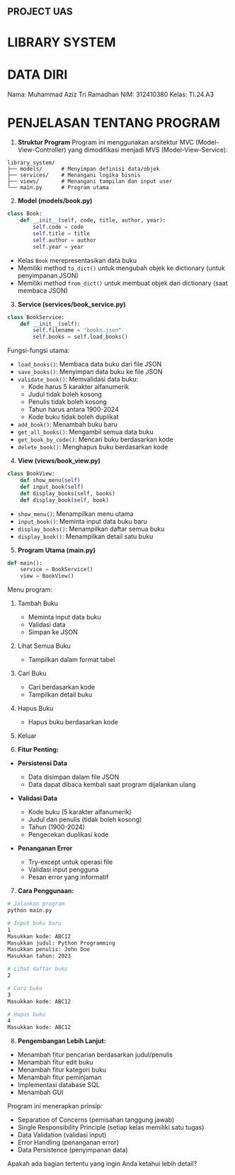 ## PROJECT UAS

# LIBRARY SYSTEM


# DATA DIRI

Nama: Muhammad Aziz Tri Ramadhan 
NIM: 312410380
Kelas: TI.24.A3



# PENJELASAN TENTANG PROGRAM

1. **Struktur Program**
Program ini menggunakan arsitektur MVC (Model-View-Controller) yang dimodifikasi menjadi MVS (Model-View-Service):
```
library_system/
├── models/      # Menyimpan definisi data/objek
├── services/    # Menangani logika bisnis
├── views/       # Menangani tampilan dan input user
└── main.py      # Program utama
```

2. **Model (models/book.py)**
```python
class Book:
    def __init__(self, code, title, author, year):
        self.code = code
        self.title = title
        self.author = author
        self.year = year
```
- Kelas `Book` merepresentasikan data buku
- Memiliki method `to_dict()` untuk mengubah objek ke dictionary (untuk penyimpanan JSON)
- Memiliki method `from_dict()` untuk membuat objek dari dictionary (saat membaca JSON)

3. **Service (services/book_service.py)**
```python
class BookService:
    def __init__(self):
        self.filename = "books.json"
        self.books = self.load_books()
```
Fungsi-fungsi utama:
- `load_books()`: Membaca data buku dari file JSON
- `save_books()`: Menyimpan data buku ke file JSON
- `validate_book()`: Memvalidasi data buku:
  - Kode harus 5 karakter alfanumerik
  - Judul tidak boleh kosong
  - Penulis tidak boleh kosong
  - Tahun harus antara 1900-2024
  - Kode buku tidak boleh duplikat
- `add_book()`: Menambah buku baru
- `get_all_books()`: Mengambil semua data buku
- `get_book_by_code()`: Mencari buku berdasarkan kode
- `delete_book()`: Menghapus buku berdasarkan kode

4. **View (views/book_view.py)**
```python
class BookView:
    def show_menu(self)
    def input_book(self)
    def display_books(self, books)
    def display_book(self, book)
```
- `show_menu()`: Menampilkan menu utama
- `input_book()`: Meminta input data buku baru
- `display_books()`: Menampilkan daftar semua buku
- `display_book()`: Menampilkan detail satu buku

5. **Program Utama (main.py)**
```python
def main():
    service = BookService()
    view = BookView()
```
Menu program:
1. Tambah Buku
   - Meminta input data buku
   - Validasi data
   - Simpan ke JSON
2. Lihat Semua Buku
   - Tampilkan dalam format tabel
3. Cari Buku
   - Cari berdasarkan kode
   - Tampilkan detail buku
4. Hapus Buku
   - Hapus buku berdasarkan kode
5. Keluar

6. **Fitur Penting:**
- **Persistensi Data**
  - Data disimpan dalam file JSON
  - Data dapat dibaca kembali saat program dijalankan ulang

- **Validasi Data**
  - Kode buku (5 karakter alfanumerik)
  - Judul dan penulis (tidak boleh kosong)
  - Tahun (1900-2024)
  - Pengecekan duplikasi kode

- **Penanganan Error**
  - Try-except untuk operasi file
  - Validasi input pengguna
  - Pesan error yang informatif

7. **Cara Penggunaan:**
```bash
# Jalankan program
python main.py

# Input buku baru
1
Masukkan kode: ABC12
Masukkan judul: Python Programming
Masukkan penulis: John Doe
Masukkan tahun: 2023

# Lihat daftar buku
2

# Cari buku
3
Masukkan kode: ABC12

# Hapus buku
4
Masukkan kode: ABC12
```

8. **Pengembangan Lebih Lanjut:**
- Menambah fitur pencarian berdasarkan judul/penulis
- Menambah fitur edit buku
- Menambah fitur kategori buku
- Menambah fitur peminjaman
- Implementasi database SQL
- Menambah GUI

Program ini menerapkan prinsip:
- Separation of Concerns (pemisahan tanggung jawab)
- Single Responsibility Principle (setiap kelas memiliki satu tugas)
- Data Validation (validasi input)
- Error Handling (penanganan error)
- Data Persistence (penyimpanan data)

Apakah ada bagian tertentu yang ingin Anda ketahui lebih detail?